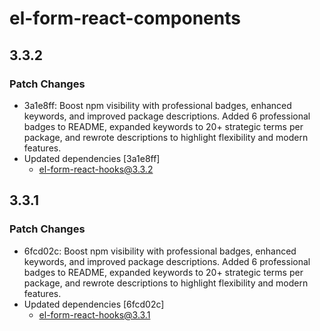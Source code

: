 # el-form-react-components

## 3.3.2

### Patch Changes

- 3a1e8ff: Boost npm visibility with professional badges, enhanced keywords, and improved package descriptions. Added 6 professional badges to README, expanded keywords to 20+ strategic terms per package, and rewrote descriptions to highlight flexibility and modern features.
- Updated dependencies [3a1e8ff]
  - el-form-react-hooks@3.3.2

## 3.3.1

### Patch Changes

- 6fcd02c: Boost npm visibility with professional badges, enhanced keywords, and improved package descriptions. Added 6 professional badges to README, expanded keywords to 20+ strategic terms per package, and rewrote descriptions to highlight flexibility and modern features.
- Updated dependencies [6fcd02c]
  - el-form-react-hooks@3.3.1
